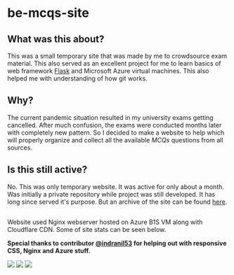 # be-mcqs-site

## What was this about?
This was a small temporary site that was made by me to crowdsource exam material. This also served as an excellent project for me to learn basics of web framework [Flask](https://github.com/pallets/flask) and Microsoft Azure virtual machines. This also helped me with understanding of how git works.

## Why?
The current pandemic situation resulted in my university exams getting cancelled. After much confusion, the exams were conducted months later with completely new pattern. So I decided to make a website to help which will properly organize and collect all the available _MCQs_ questions from all sources.

## Is this still active?
No. This was only temporary website. It was active for only about a month. Was initially a private repository while project was still developed. It has long since served it's purpose. But an archive of the site can be found [here](https://web.archive.org/web/20201027163402/https://be-mcqs.ml/).

##
Website used Nginx webserver hosted on Azure B1S VM along with Cloudflare CDN. Some of site stats can be seen below.

__Special thanks to contributor [@indranil53](https://github.com/indranil53) for helping out with responsive CSS, Nginx and Azure stuff.__


![](https://github.com/zz-xx/be-mcqs-site/blob/dev/media/Screenshot%20(373).png)
![](https://github.com/zz-xx/be-mcqs-site/blob/dev/media/Screenshot%20(374).png)
![](https://github.com/zz-xx/be-mcqs-site/blob/dev/media/Screenshot%20(375).png)
